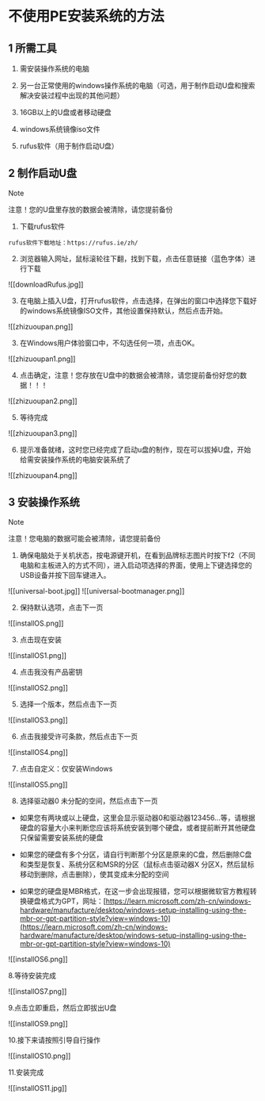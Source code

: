 # 不使用PE安装系统的方法
## 1 所需工具

1. 需安装操作系统的电脑

2. 另一台正常使用的windows操作系统的电脑（可选，用于制作启动U盘和搜索解决安装过程中出现的其他问题）

3. 16GB以上的U盘或者移动硬盘

4. windows系统镜像iso文件

5. rufus软件（用于制作启动U盘）

## 2 制作启动U盘

> [!NOTE]
> 注意！您的U盘里存放的数据会被清除，请您提前备份

1. 下载rufus软件

```
rufus软件下载地址：https://rufus.ie/zh/
```

2. 浏览器输入网址，鼠标滚轮往下翻，找到下载，点击任意链接（蓝色字体）进行下载

![[downloadRufus.jpg]]

3. 在电脑上插入U盘，打开rufus软件，点击选择，在弹出的窗口中选择您下载好的windows系统镜像ISO文件，其他设置保持默认，然后点击开始。

![[zhizuoupan.png]]

3. 在Windows用户体验窗口中，不勾选任何一项，点击OK。

![[zhizuoupan1.png]]

4. 点击确定，注意！您存放在U盘中的数据会被清除，请您提前备份好您的数据！！！

![[zhizuoupan2.png]]

5. 等待完成

![[zhizuoupan3.png]]

6. 提示准备就绪，这时您已经完成了启动u盘的制作，现在可以拔掉U盘，开始给需安装操作系统的电脑安装系统了

![[zhizuoupan4.png]]

## 3 安装操作系统

> [!NOTE]
> 注意！您电脑的数据可能会被清除，请您提前备份

1. 确保电脑处于关机状态，按电源键开机，在看到品牌标志图片时按下f2（不同电脑和主板进入的方式不同），进入启动项选择的界面，使用上下键选择您的USB设备并按下回车键进入。

![[universal-boot.jpg]]
![[universal-bootmanager.png]]

2. 保持默认选项，点击下一页

![[installOS.png]]

3. 点击现在安装

![[installOS1.png]]

4. 点击我没有产品密钥

![[installOS2.png]]

5. 选择一个版本，然后点击下一页

![[installOS3.png]]

6. 点击我接受许可条款，然后点击下一页

![[installOS4.png]]

7. 点击自定义：仅安装Windows

![[installOS5.png]]

8. 选择驱动器0 未分配的空间，然后点击下一页

- 如果您有两块或以上硬盘，这里会显示驱动器0和驱动器123456...等，请根据硬盘的容量大小来判断您应该将系统安装到哪个硬盘，或者提前断开其他硬盘只保留需要安装系统的硬盘

- 如果您的硬盘有多个分区，请自行判断那个分区是原来的C盘，然后删除C盘和类型是恢复、系统分区和MSR的分区（鼠标点击驱动器X 分区X，然后鼠标移动到删除，点击删除），使其变成未分配的空间

- 如果您的硬盘是MBR格式，在这一步会出现报错，您可以根据微软官方教程转换硬盘格式为GPT，网址：[https://learn.microsoft.com/zh-cn/windows-hardware/manufacture/desktop/windows-setup-installing-using-the-mbr-or-gpt-partition-style?view=windows-10](https://learn.microsoft.com/zh-cn/windows-hardware/manufacture/desktop/windows-setup-installing-using-the-mbr-or-gpt-partition-style?view=windows-10)

![[installOS6.png]]

8.等待安装完成

![[installOS7.png]]

9.点击立即重启，然后立即拔出U盘

![[installOS9.png]]

10.接下来请按照引导自行操作

![[installOS10.png]]

11.安装完成

![[installOS11.jpg]]

